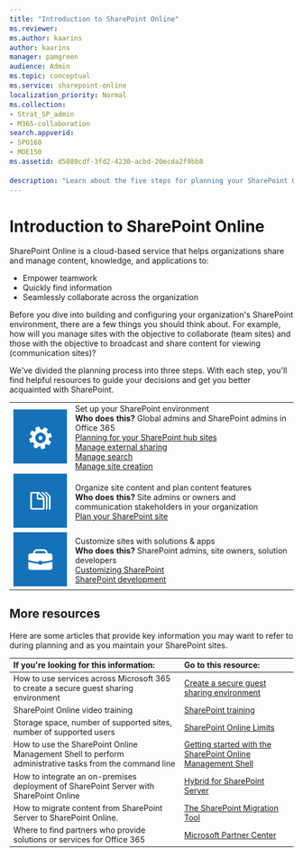 ```yaml
---
title: "Introduction to SharePoint Online"
ms.reviewer: 
ms.author: kaarins
author: kaarins
manager: pamgreen
audience: Admin
ms.topic: conceptual
ms.service: sharepoint-online
localization_priority: Normal
ms.collection:  
- Strat_SP_admin
- M365-collaboration
search.appverid:
- SPO160
- MOE150
ms.assetid: d5089cdf-3fd2-4230-acbd-20ecda2f9bb8

description: "Learn about the five steps for planning your SharePoint Online environment."
---
```


# Introduction to SharePoint Online

SharePoint Online is a cloud-based service that helps organizations share and manage content, knowledge, and applications to: 

- Empower teamwork
- Quickly find information
- Seamlessly collaborate across the organization
  
Before you dive into building and configuring your organization's SharePoint environment, there are a few things you should think about. For example, how will you manage sites with the objective to collaborate (team sites) and those with the objective to broadcast and share content for viewing (communication sites)?
  
We've divided the planning process into three steps. With each step, you'll find helpful resources to guide your decisions and get you better acquainted with SharePoint. 
  
|||
|:-----|:-----|
|![Gear icon.](media/64f7c58f-851d-41c8-abe8-823ea52dce60.png)           <br/> | Set up your SharePoint environment  <br/> **Who does this?** Global admins and SharePoint admins in Office 365  <br/> [Planning for your SharePoint hub sites](planning-hub-sites.md) <br/> [Manage external sharing](external-sharing-overview.md) <br/> [Manage search](get-started-with-modern-search-experience.md) <br/> [Manage site creation](manage-site-creation.md) <br/>  |
|![Stack of papers icon](media/abb183d3-208f-42f8-9cd6-7ddeb5127a38.png)           <br/> | Organize site content and plan content features  <br/> **Who does this?** Site admins or owners and communication stakeholders in your organization  <br/> [Plan your SharePoint site](https://support.office.com/article/35d9adfe-d5cc-462f-a63a-bae7f2529182) <br/> |
|![Toolbox icon.](media/232048cf-0bae-4e59-bb85-8c5f6a01e0c4.png)           <br/> | Customize sites with solutions &amp; apps  <br/> **Who does this?** SharePoint admins, site owners, solution developers  <br/> [Customizing SharePoint](extend-and-develop.md) <br/>[SharePoint development](/sharepoint/dev/) <br/> |
   
## More resources
<a name="__top"> </a>

Here are some articles that provide key information you may want to refer to during planning and as you maintain your SharePoint sites.
  
|**If you're looking for this information:**|**Go to this resource:**|
|:-----|:-----|
|How to use services across Microsoft 365 to create a secure guest sharing environment <br/> |[Create a secure guest sharing environment](https://docs.microsoft.com/Office365/Enterprise/create-a-secure-guest-sharing-environment) <br/> |
|SharePoint Online video training  <br/> |[SharePoint training](https://support.office.com/article/cb8ef501-84db-4427-ac77-ec2009fb8e23) <br/> |
|Storage space, number of supported sites, number of supported users  <br/> |[SharePoint Online Limits](/office365/servicedescriptions/sharepoint-online-service-description/sharepoint-online-limits) <br/> |
|How to use the SharePoint Online Management Shell to perform administrative tasks from the command line  <br/> |[Getting started with the SharePoint Online Management Shell](/powershell/sharepoint/sharepoint-online/connect-sharepoint-online) <br/> |
|How to integrate an on-premises deployment of SharePoint Server with SharePoint Online  <br/> |[Hybrid for SharePoint Server](/sharepoint/hybrid/hybrid) <br/> |
|How to migrate content from SharePoint Server to SharePoint Online.<br/>|[The SharePoint Migration Tool](https://docs.microsoft.com/sharepointmigration/introducing-the-sharepoint-migration-tool)<br/>|
|Where to find partners who provide solutions or services for Office 365  <br/> |[Microsoft Partner Center](https://partnercenter.microsoft.com/pcv/search) <br/> |
   

